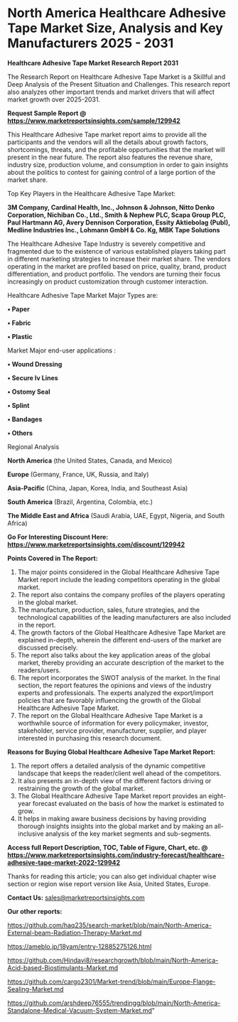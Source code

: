 # North America Healthcare Adhesive Tape Market Size, Analysis and Key Manufacturers 2025 - 2031

<strong>Healthcare Adhesive Tape Market Research Report 2031</strong>

The Research Report on Healthcare Adhesive Tape Market is a Skillful and Deep Analysis of the Present Situation and Challenges. This research report also analyzes other important trends and market drivers that will affect market growth over 2025-2031.

<strong>Request Sample Report @ <a href=https://www.marketreportsinsights.com/sample/129942>https://www.marketreportsinsights.com/sample/129942</a></strong>

This Healthcare Adhesive Tape market report aims to provide all the participants and the vendors will all the details about growth factors, shortcomings, threats, and the profitable opportunities that the market will present in the near future. The report also features the revenue share, industry size, production volume, and consumption in order to gain insights about the politics to contest for gaining control of a large portion of the market share.

Top Key Players in the Healthcare Adhesive Tape Market:

<strong>3M Company, Cardinal Health, Inc., Johnson & Johnson, Nitto Denko Corporation, Nichiban Co., Ltd., Smith & Nephew PLC, Scapa Group PLC, Paul Hartmann AG, Avery Dennison Corporation, Essity Aktiebolag (Publ), Medline Industries Inc., Lohmann GmbH & Co. Kg, MBK Tape Solutions</strong>

The Healthcare Adhesive Tape Industry is severely competitive and fragmented due to the existence of various established players taking part in different marketing strategies to increase their market share. The vendors operating in the market are profiled based on price, quality, brand, product differentiation, and product portfolio. The vendors are turning their focus increasingly on product customization through customer interaction.

Healthcare Adhesive Tape Market Major Types are:

<strong>• Paper

• Fabric

• Plastic</strong>

Market Major end-user applications :

<strong>• Wound Dressing

• Secure Iv Lines

• Ostomy Seal

• Splint

• Bandages

• Others</strong>

Regional Analysis

</u><strong><b>North America</b></strong> (the United States, Canada, and Mexico)

<strong><b>Europe </b></strong>(Germany, France, UK, Russia, and Italy)

<strong><b>Asia-Pacific</b></strong> (China, Japan, Korea, India, and Southeast Asia)

<strong><b>South America</b></strong> (Brazil, Argentina, Colombia, etc.)

<strong><b>The Middle East and Africa</b></strong> (Saudi Arabia, UAE, Egypt, Nigeria, and South Africa)

<strong>Go For Interesting Discount Here: <a href=https://www.marketreportsinsights.com/discount/129942>https://www.marketreportsinsights.com/discount/129942</a></strong>

<strong>Points Covered in The Report:</strong>
<ol>
  <li>The major points considered in the Global Healthcare Adhesive Tape Market report include the leading competitors operating in the global market.</li>
  <li>The report also contains the company profiles of the players operating in the global market.</li>
  <li>The manufacture, production, sales, future strategies, and the technological capabilities of the leading manufacturers are also included in the report.</li>
  <li>The growth factors of the Global Healthcare Adhesive Tape Market are explained in-depth, wherein the different end-users of the market are discussed precisely.</li>
  <li>The report also talks about the key application areas of the global market, thereby providing an accurate description of the market to the readers/users.</li>
  <li>The report incorporates the SWOT analysis of the market. In the final section, the report features the opinions and views of the industry experts and professionals. The experts analyzed the export/import policies that are favorably influencing the growth of the Global Healthcare Adhesive Tape Market.</li>
  <li>The report on the Global Healthcare Adhesive Tape Market is a worthwhile source of information for every policymaker, investor, stakeholder, service provider, manufacturer, supplier, and player interested in purchasing this research document.</li>
</ol>
<strong>Reasons for Buying Global Healthcare Adhesive Tape Market Report:</strong>

<ol>
  <li>The report offers a detailed analysis of the dynamic competitive landscape that keeps the reader/client well ahead of the competitors.</li>
  <li>It also presents an in-depth view of the different factors driving or restraining the growth of the global market.</li>
  <li>The Global Healthcare Adhesive Tape Market report provides an eight-year forecast evaluated on the basis of how the market is estimated to grow.</li>
  <li>It helps in making aware business decisions by having providing thorough insights insights into the global market and by making an all-inclusive analysis of the key market segments and sub-segments.</li>
</ol>
<strong>Access full Report Description, TOC, Table of Figure, Chart, etc. @ <a href=https://www.marketreportsinsights.com/industry-forecast/healthcare-adhesive-tape-market-2022-129942>https://www.marketreportsinsights.com/industry-forecast/healthcare-adhesive-tape-market-2022-129942</a></strong>


Thanks for reading this article; you can also get individual chapter wise section or region wise report version like Asia, United States, Europe.

<strong>Contact Us:</strong>
sales@marketreportsinsights.com

<strong>Our other reports:</strong>

<a href=https://github.com/haq235/search-market/blob/main/North-America-External-beam-Radiation-Therapy-Market.md>https://github.com/haq235/search-market/blob/main/North-America-External-beam-Radiation-Therapy-Market.md</a>

<a href=https://ameblo.jp/18yam/entry-12885275126.html>https://ameblo.jp/18yam/entry-12885275126.html</a>

<a href=https://github.com/Hindavi8/researchgrowth/blob/main/North-America-Acid-based-Biostimulants-Market.md>https://github.com/Hindavi8/researchgrowth/blob/main/North-America-Acid-based-Biostimulants-Market.md</a>

<a href=https://github.com/cargo2301/Market-trend/blob/main/Europe-Flange-Sealing-Market.md>https://github.com/cargo2301/Market-trend/blob/main/Europe-Flange-Sealing-Market.md</a>

<a href=https://github.com/arshdeep76555/trendingg/blob/main/North-America-Standalone-Medical-Vacuum-System-Market.md>https://github.com/arshdeep76555/trendingg/blob/main/North-America-Standalone-Medical-Vacuum-System-Market.md</a>"
